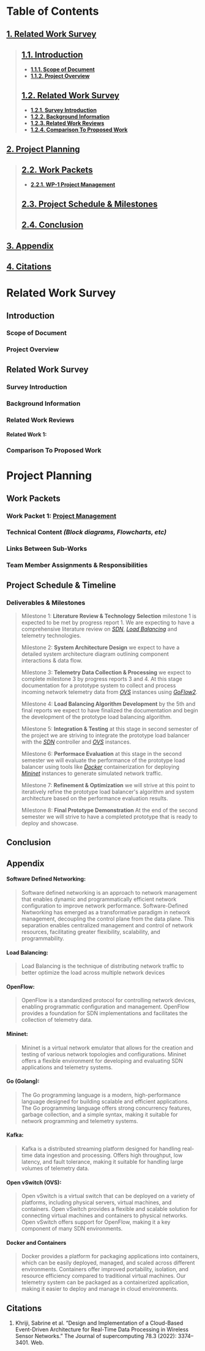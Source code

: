 # Table of Contents
[**1. Related Work Survey**](#related-work-survey)
---
> [**1.1. Introduction**](#introduction)
> ---
> * [**1.1.1. Scope of Document**](#scope-of-document)
> * [**1.1.2. Project Overview**](#project-overview)
> 
> [**1.2. Related Work Survey**](#related-work-survey)
> ---
> * [**1.2.1. Survey Introduction**](#survey-introduction)
> * [**1.2.2. Background Information**](#background-information)
> * [**1.2.3. Related Work Reviews**](#related-work-reviews)
> * [**1.2.4. Comparison To Proposed Work**](#comparison-to-proposed-work)

[**2. Project Planning**](#project-planning)
---
> [**2.2. Work Packets**](#work-packets)
> ---
> * [**2.2.1. WP-1 Project Management**](#work-packet-1-project-management)
>
> [**2.3. Project Schedule & Milestones**](#project-schedule--timeline)
> ---
> [**2.4. Conclusion**](#conclusion)
> ---
[**3. Appendix**](#appendix-1)
---
[**4. Citations**](#citations)
---
# Related Work Survey

## Introduction

### Scope of Document

### Project Overview

## Related Work Survey

### Survey Introduction

### Background Information

### Related Work Reviews

#### Related Work 1:

### Comparison To Proposed Work

# Project Planning

## Work Packets
### Work Packet 1: [Project Management](/A4b%20Project%20Planning%20Report/wp-1_ProjectManagement.md)

### Technical Content _(Block diagrams, Flowcharts, etc)_

### Links Between Sub-Works

### Team Member Assignments & Responsibilities

## Project Schedule & Timeline

### Deliverables & Milestones
> Milestone 1: **Literature Review & Technology Selection** milestone 1 is expected to be met by progress report 1. We are expecting to have a comprehensive literature review on [_SDN_](#software-defined-networking), [_Load Balancing_](#load-balancing) and telemetry technologies.
>
> Milestone 2: **System Architecture Design** we expect to have a detailed system architecture diagram outlining component interactions & data flow.
>
> Milestone 3: **Telemetry Data Collection & Processing** we expect to complete milestone 3 by progress reports 3 and 4. At this stage documentation for a prototype system to collect and process incoming network telemetry data from [_OVS_](#open-vswitch-ovs) instances using [_GoFlow2_]().
>
> Milestone 4: **Load Balancing Algorithm Development** by the 5th and final reports we expect to have finalized the documentation and begin the development of the prototype load balancing algorithm.
>
> Milestone 5: **Integration & Testing** at this stage in second semester of the project we are striving to integrate the prototype load balancer with the [_SDN_](#software-defined-networking) controller and [_OVS_](#open-vswitch-ovs) instances.
>
> Milestone 6: **Performace Evaluation** at this stage in the second semester we will evaluate the performance of the prototype load balancer using tools like [_Docker_](#docker-and-containers) containerization for deploying [_Mininet_](#mininet) instances to generate simulated network traffic.
>
> Milestone 7: **Refinement & Optimization** we will strive at this point to iteratively refine the prototype load balancer's algorithm and system architecture based on the performance evaluation results.
>
> Milestone 8: **Final Prototype Demonstration** At the end of the second semester we will strive to have a completed prototype that is ready to deploy and showcase.

## Conclusion

## Appendix
#### Software Defined Networking:
> Software defined networking is an approach to network management that enables dynamic and programmatically efficient network configuration to improve network performance. Software-Defined Nwtworking has emerged as a transformative paradigm in network management, decoupling the control plane from the data plane. This separation enables centralized management and control of network resources, facilitating greater flexibility, scalability, and programmability.

#### Load Balancing:
> Load Balancing is the technique of distributing network traffic to better optimize the load across multiple network devices

#### OpenFlow:
> OpenFlow is a standardized protocol for controlling network devices, enabling programmatic configuration and management.
> OpenFlow provides a foundation for SDN implementations and facilitates the collection of telemetry data.

#### Mininet:
> Mininet is a virtual network emulator that allows for the creation and testing of various network topologies and configurations.
> Mininet offers a flexible environment for developing and evaluating SDN applications and telemetry systems.

#### Go (Golang):
> The Go programming language is a modern, high-performance language designed for building scalable and efficient applications.
> The Go programming language offers strong concurrency features, garbage collection, and a simple syntax, making it suitable for network programming and telemetry systems.

#### Kafka:
> Kafka is a distributed streaming platform designed for handling real-time data ingestion and processing.
> Offers high throughput, low latency, and fault tolerance, making it suitable for handling large volumes of telemetry data.

#### Open vSwitch (OVS):
> Open vSwitch is a virtual switch that can be deployed on a variety of platforms, including physical servers, virtual machines, and containers.
> Open vSwitch provides a flexible and scalable solution for connecting virtual machines and containers to physical networks.
> Open vSwitch offers support for OpenFlow, making it a key component of many SDN environments.

#### Docker and Containers
> Docker provides a platform for packaging applications into containers, which can be easily deployed, managed, and scaled across different environments.
> Containers offer improved portability, isolation, and resource efficiency compared to traditional virtual machines.
> Our telemetry system can be packaged as a containerized application, making it easier to deploy and manage in cloud environments.


## Citations
1. Khriji, Sabrine et al. “Design and Implementation of a Cloud-Based Event-Driven Architecture for Real-Time Data Processing in Wireless Sensor Networks.” The Journal of supercomputing 78.3 (2022): 3374–3401. Web.

